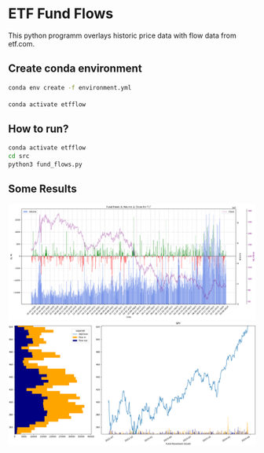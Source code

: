 # ETF Fund Flows

This python programm overlays historic price data with flow data from etf.com.

## Create conda environment
```bash
conda env create -f environment.yml

conda activate etfflow
```

## How to run?

```bash
conda activate etfflow
cd src
python3 fund_flows.py
```

## Some Results
<img src="./images/example/flow_plotter_TLT.png" alt="Example"/>
<img src="./images/example/SPY.png" alt="Example"/>
